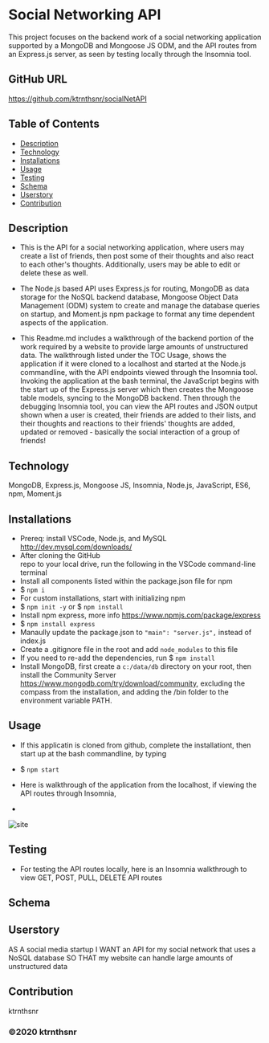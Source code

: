 ﻿# Social Networking API
This project focuses on the backend work of a social networking application supported by a MongoDB and Mongoose JS ODM, and the API routes from an Express.js server, as seen by testing locally through the Insomnia tool.

## GitHub URL

https://github.com/ktrnthsnr/socialNetAPI


## Table of Contents

* [Description](#description)
* [Technology](#technology)
* [Installations](#installations)
* [Usage](#usage)
* [Testing](#testing)
* [Schema](#schema)
* [Userstory](#Userstory)
* [Contribution](#contribution)

## Description

- This is the API for a social networking application, where users may create a list of friends, then post some of their thoughts and also react to each other's thoughts. Additionally, users may be able to edit or delete these as well. 

- The Node.js based API uses Express.js for routing, MongoDB as data storage for the NoSQL backend database, Mongoose Object Data Management (ODM) system to create and manage the database queries on startup, and Moment.js npm package to format any time dependent aspects of the application. 

- This Readme.md includes a walkthrough of the backend portion of the work required by a website to provide large amounts of unstructured data.  The walkthrough listed under the TOC Usage, shows the application if it were cloned to a localhost and started at the Node.js commandline, with the API endpoints viewed through the Insomnia tool. Invoking the application at the bash terminal, the JavaScript begins with the start up of the Express.js server which then creates the Mongoose table models, syncing to the MongoDB backend. Then through the debugging Insomnia tool, you can view the API routes and JSON output shown when a user is created, their friends are added to their lists, and their thoughts and reactions to their friends' thoughts are added, updated or removed - basically the social interaction of a group of friends!

## Technology

MongoDB, Express.js, Mongoose JS, Insomnia, Node.js, JavaScript, ES6, npm, Moment.js

## Installations

- Prereq: install VSCode, Node.js, and MySQL http://dev.mysql.com/downloads/
- After cloning the GitHub repo to your local drive, run the following in the VSCode command-line terminal
- Install all components listed within the package.json file for npm
- $ `npm i`
- For custom installations, start with initializing npm
- $ `npm init -y` or $ `npm install`
- Install npm express, more info https://www.npmjs.com/package/express
- $ `npm install express`
- Manaully update the package.json to  `"main": "server.js",` instead of index.js
- Create a .gitignore file in the root and add `node_modules` to this file
- If you need to re-add the dependencies, run $ `npm install`
- Install MongoDB, first create a `c:/data/db` directory on your root, then install the Community Server https://www.mongodb.com/try/download/community, excluding the compass from the installation, and adding the /bin folder to the environment variable PATH.

## Usage

- If this applicatin is cloned from github, complete the installationt, then start up at the bash commandline, by typing
- $ `npm start`
- Here is walkthrough of the application from the localhost, if viewing the API routes through Insomnia,

- 
![site](./img/site.jpg "insert")


## Testing

- For testing the API routes locally, here is an Insomnia walkthrough to view GET, POST, PULL, DELETE API routes
<insert Screencastify link>

## Schema

## Userstory
AS A social media startup
I WANT an API for my social network that uses a NoSQL database
SO THAT my website can handle large amounts of unstructured data

## Contribution

ktrnthsnr

### ©️2020 ktrnthsnr
